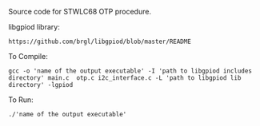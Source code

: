 Source code for STWLC68 OTP procedure.

libgpiod library: 

	https://github.com/brgl/libgpiod/blob/master/README 
	
To Compile: 

	gcc -o 'name of the output executable' -I 'path to libgpiod includes directory' main.c  otp.c i2c_interface.c -L 'path to libgpiod lib directory' -lgpiod

To Run: 

	./'name of the output executable'
	



			 
